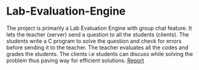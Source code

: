 # Lab-Evaluation-Engine

The project is primarily a Lab Evaluation Engine with group chat feature. It lets the teacher (server) send a question to all the students (clients). The students write a C program to solve the question and check for errors before sending it to the teacher. The teacher evaluates all the codes and grades the students. The clients i.e students can discuss while solving the problem thus paving way for efficient solutions. 
[Report](https://github.com/NamrathaG/Lab-Evaluation-Engine/blob/45ecaaceb48b3933cbc9c64b86f385012cc53001/CN%20Report.pdf) 
